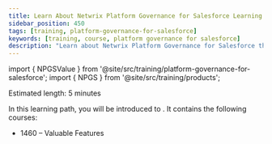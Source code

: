 ```yaml
---
title: Learn About Netwrix Platform Governance for Salesforce Learning Path
sidebar_position: 450
tags: [training, platform-governance-for-salesforce]
keywords: [training, course, platform governance for salesforce]
description: "Learn about Netwrix Platform Governance for Salesforce through introductory courses"
---
```


import { NPGSValue } from '@site/src/training/platform-governance-for-salesforce';
import { NPGS } from '@site/src/training/products';


Estimated length: 5 minutes

In this learning path, you will be introduced to <NPGS />. It contains the following courses:

* 1460 <NPGS /> – Valuable Features

<NPGSValue />
